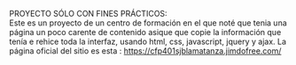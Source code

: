 PROYECTO SÓLO CON FINES PRÁCTICOS:  
Este es un proyecto de un centro de formación en el que noté que tenia una página un poco carente de contenido asique que copie
la información que tenía e rehice toda la interfaz, usando html, css, javascript, jquery y ajax. 
La página oficial del sitio es esta : https://cfp401sjblamatanza.jimdofree.com/
